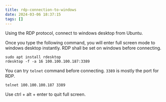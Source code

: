 ```yaml
---
title: rdp-connection-to-windows
date: 2024-03-06 18:37:15
tags: []
---
```

Using the RDP protocol, connect to windows desktop from Ubuntu.

Once you type the following command, you will enter full screen mode to windows desktop instantly. RDP shall be set on windows before connecting.

```
sudo apt install rdesktop
rdesktop -f -a 16 100.100.100.187:3389
```

You can try `telnet` command before connecting. `3389` is mostly the port for RDP.

```
telnet 100.100.100.187 3389
```

Use ctrl + alt + enter to quit full screen.

